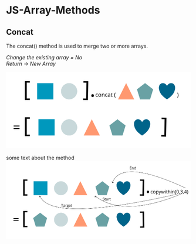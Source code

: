 # JS-Array-Methods

## Concat

The concat() method is used to merge two or more arrays.

*Change the existing array = No*  
*Return -> New Array*


![Concat](concat.png)

some text about the method
![Copywithin](copywithin.png)
